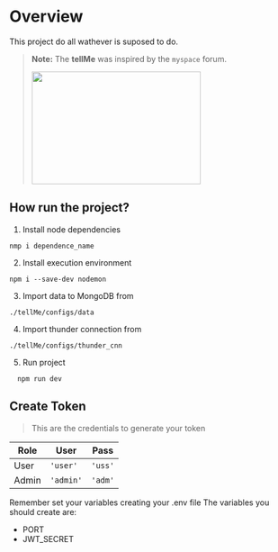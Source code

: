 # Overview
This project do all wathever is suposed to do.

> **Note:** The **tellMe** was inspired by the `myspace` forum.
>
> [<img src="https://forum.huawei.com/enterprise/api/file/v1/small/thread/667229096909869056.jpg?appid=esc_es" width="300" height="200">](URL_del_Enlace)


## How run the project?

1. Install node dependencies
```
nmp i dependence_name
```
2.  Install execution environment
```
npm i --save-dev nodemon
```

3. Import data to MongoDB from 
```
./tellMe/configs/data
```

4. Import thunder connection from 
```
./tellMe/configs/thunder_cnn
```
5. Run project 
```
  npm run dev
```

## Create Token

> This are the credentials to generate your token


|Role                |User                          |Pass                         |
|----------------|-------------------------------|-----------------------------|
|User			 |`'user'`            |`'uss'`            |
|Admin          |`'admin'`            |`'adm'`            |



Remember set your variables creating your .env file The variables you should create are:

-   PORT
-   JWT_SECRET